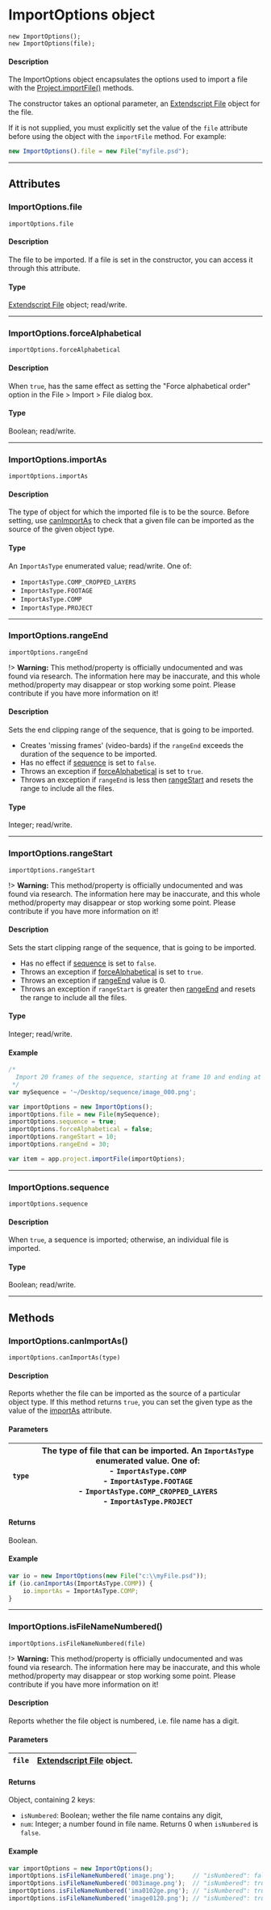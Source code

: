 # ImportOptions object

`new ImportOptions();`
<br/>
`new ImportOptions(file);`
<br/>

#### Description

The ImportOptions object encapsulates the options used to import a file with the [Project.importFile()](../general/project.md#projectimportfile) methods.

The constructor takes an optional parameter, an [Extendscript File](https://extendscript.docsforadobe.dev/file-system-access/file-object.html) object for the file.

If it is not supplied, you must explicitly set the value of the `file` attribute before using the object with the `importFile` method. For example:

```javascript
new ImportOptions().file = new File("myfile.psd");
```

---

## Attributes

### ImportOptions.file

`importOptions.file`

#### Description

The file to be imported. If a file is set in the constructor, you can access it through this attribute.

#### Type

[Extendscript File](https://extendscript.docsforadobe.dev/file-system-access/file-object.html) object; read/write.

---

### ImportOptions.forceAlphabetical

`importOptions.forceAlphabetical`

#### Description

When `true`, has the same effect as setting the "Force alphabetical order" option in the File > Import > File dialog box.

#### Type

Boolean; read/write.

---

### ImportOptions.importAs

`importOptions.importAs`

#### Description

The type of object for which the imported file is to be the source. Before setting, use [canImportAs](#importoptionscanimportas) to check that a given file can be imported as the source of the given object type.

#### Type

An `ImportAsType` enumerated value; read/write. One of:

- `ImportAsType.COMP_CROPPED_LAYERS`
- `ImportAsType.FOOTAGE`
- `ImportAsType.COMP`
- `ImportAsType.PROJECT`

---

### ImportOptions.rangeEnd

`importOptions.rangeEnd`

!> **Warning:** This method/property is officially undocumented and was found via research. The information here may be inaccurate, and this whole method/property may disappear or stop working some point. Please contribute if you have more information on it!

#### Description

Sets the end clipping range of the sequence, that is going to be imported.

- Creates 'missing frames' (video-bards) if the `rangeEnd` exceeds the duration of the sequence to be imported.
- Has no effect if [sequence](#importoptionssequence) is set to `false`.
- Throws an exception if [forceAlphabetical](#importoptionsforcealphabetical) is set to `true`.
- Throws an exception if `rangeEnd` is less then [rangeStart](#importoptionsrangestart) and resets the range to include all the files.

#### Type

Integer; read/write.

---

### ImportOptions.rangeStart

`importOptions.rangeStart`

!> **Warning:** This method/property is officially undocumented and was found via research. The information here may be inaccurate, and this whole method/property may disappear or stop working some point. Please contribute if you have more information on it!

#### Description

Sets the start clipping range of the sequence, that is going to be imported.

- Has no effect if [sequence](#importoptionssequence) is set to `false`.
- Throws an exception if [forceAlphabetical](#importoptionsforcealphabetical) is set to `true`.
- Throws an exception if [rangeEnd](#importoptionsrangeend) value is 0.
- Throws an exception if `rangeStart` is greater then [rangeEnd](#importoptionsrangeend) and resets the range to include all the files.

#### Type

Integer; read/write.

#### Example

```javascript
/*
  Import 20 frames of the sequence, starting at frame 10 and ending at frame 30
 */
var mySequence = '~/Desktop/sequence/image_000.png';

var importOptions = new ImportOptions();
importOptions.file = new File(mySequence);
importOptions.sequence = true;
importOptions.forceAlphabetical = false;
importOptions.rangeStart = 10;
importOptions.rangeEnd = 30;

var item = app.project.importFile(importOptions);
```

---

### ImportOptions.sequence

`importOptions.sequence`

#### Description

When `true`, a sequence is imported; otherwise, an individual file is imported.

#### Type

Boolean; read/write.

---

## Methods

### ImportOptions.canImportAs()

`importOptions.canImportAs(type)`

#### Description

Reports whether the file can be imported as the source of a particular object type. If this method returns `true`, you can set the given type as the value of the [importAs](#importoptionsimportas) attribute.

#### Parameters

| `type`   | The type of file that can be imported. An `ImportAsType` enumerated value. One of:<br/>- `ImportAsType.COMP`<br/>- `ImportAsType.FOOTAGE`<br/>- `ImportAsType.COMP_CROPPED_LAYERS`<br/>- `ImportAsType.PROJECT`   |
|----------|----------------------------------------------------------------------------------------------------------------------------------------------------------------------------------------------------------------------------|

#### Returns

Boolean.

#### Example

```javascript
var io = new ImportOptions(new File("c:\\myFile.psd"));
if (io.canImportAs(ImportAsType.COMP)) {
    io.importAs = ImportAsType.COMP;
}
```

---

### ImportOptions.isFileNameNumbered()

`importOptions.isFileNameNumbered(file)`

!> **Warning:** This method/property is officially undocumented and was found via research. The information here may be inaccurate, and this whole method/property may disappear or stop working some point. Please contribute if you have more information on it!

#### Description

Reports whether the file object is numbered, i.e. file name has a digit.

#### Parameters

| `file`   | [Extendscript File](https://extendscript.docsforadobe.dev/file-system-access/file-object.html) object.   |
|----------|----------------------------------------------------------------------------------------------------------|

#### Returns

Object, containing 2 keys:

- `isNumbered`: Boolean; wether the file name contains any digit,
- `num`: Integer; a number found in file name. Returns 0 when `isNumbered` is `false`.

#### Example

```javascript
var importOptions = new ImportOptions();
importOptions.isFileNameNumbered('image.png');     // "isNumbered": false, "num": 0
importOptions.isFileNameNumbered('003image.png');  // "isNumbered": true, "num": 3
importOptions.isFileNameNumbered('ima0102ge.png'); // "isNumbered": true, "num": 102
importOptions.isFileNameNumbered('image0120.png'); // "isNumbered": true, "num": 120
```
